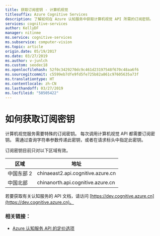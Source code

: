 ```yaml
---
title: 获取订阅密钥 - 计算机视觉
titlesuffix: Azure Cognitive Services
description: 了解如何在 Azure 认知服务中获取计算机视觉 API 所需的订阅密钥。
services: cognitive-services
author: KellyDF
manager: nitinme
ms.service: cognitive-services
ms.subservice: computer-vision
ms.topic: article
origin.date: 05/19/2017
ms.date: 03/27/2019
ms.author: v-junlch
ms.custom: seodec18
ms.openlocfilehash: 52f0c3429270dc9c461d23197548f670c48aa6f6
ms.sourcegitcommit: c5599eb7dfe9fd5fe725b82a861c97605635a73f
ms.translationtype: HT
ms.contentlocale: zh-CN
ms.lasthandoff: 03/27/2019
ms.locfileid: "58505422"
---
```

# <a name="how-to-obtain-subscription-keys"></a>如何获取订阅密钥

计算机视觉服务需要特殊的订阅密钥。 每次调用计算机视觉 API 都需要订阅密钥。 需通过查询字符串参数传递此密钥，或者在请求标头中指定此密钥。

订阅密钥目前只对以下区域有效。 

| 区域 | 地址 |
|---|---|
| 中国东部 2 | chinaeast2.api.cognitive.azure.cn |
| 中国北部 | chinanorth.api.cognitive.azure.cn |

若要获取有关认知服务的 API 文档，请访问 [https://dev.cognitive.azure.cn](https://dev.cognitive.azure.cn)。


### <a name="related-links"></a>相关链接：

* [Azure 认知服务 API 的定价选项](https://www.azure.cn/pricing/details/cognitive-services/)

<!-- Update_Description: wording update -->
